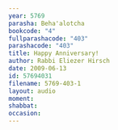 ```yaml
---
year: 5769
parasha: Beha'alotcha
bookcode: "4"
fullparashacode: "403"
parashacode: "403"
title: Happy Anniversary!
author: Rabbi Eliezer Hirsch
date: 2009-06-13
id: 57694031
filename: 5769-403-1
layout: audio
moment: 
shabbat: 
occasion: 
---
```

